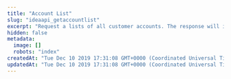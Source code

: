```yaml
---
title: "Account List"
slug: "ideaapi_getaccountlist"
excerpt: "Request a lists of all customer accounts. The response will include high level account details."
hidden: false
metadata: 
  image: []
  robots: "index"
createdAt: "Tue Dec 10 2019 17:31:08 GMT+0000 (Coordinated Universal Time)"
updatedAt: "Tue Dec 10 2019 17:31:08 GMT+0000 (Coordinated Universal Time)"
---
```

